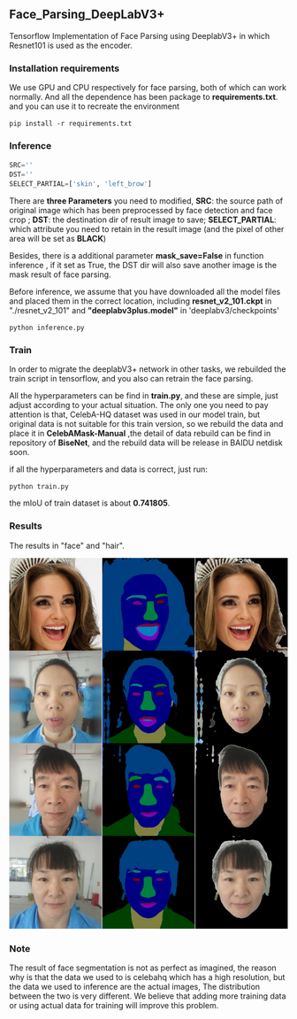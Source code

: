 ## Face_Parsing_DeepLabV3+

Tensorflow Implementation of Face Parsing using DeeplabV3+ in which  Resnet101 is used as the encoder.

### Installation requirements

We use GPU and CPU respectively for face parsing, both of which can work normally. And all the dependence has been package to **requirements.txt**. and you can use it to recreate the environment

```shell
pip install -r requirements.txt 
```

### Inference

```python
SRC=''
DST=''
SELECT_PARTIAL=['skin', 'left_brow']
```

There are **three Parameters** you need to modified, **SRC**: the source path of original image which has been preprocessed by face detection and face crop ; **DST**: the destination dir of result image to save; **SELECT_PARTIAL**: which attribute you need to retain  in the result image (and the pixel of other area will be set as **BLACK**)

Besides, there is a additional parameter **mask_save=False** in function inference , if it set as True, the DST dir will also save another image is the mask result of face parsing. 

Before inference, we assume that you have downloaded all the model files and placed them in the correct location, including **resnet_v2_101.ckpt** in "./resnet_v2_101" and **"deeplabv3plus.model"** in 'deeplabv3/checkpoints'

```shell
python inference.py
```

### Train

In order to migrate the deeplabV3+ network in other tasks, we rebuilded the train script in tensorflow, and you also can retrain the face parsing.

All the hyperparameters can be find in **train.py**, and these are simple, just adjust according to your actual situation. The only one you need to pay attention is that, CelebA-HQ dataset was used  in our model train, but original data is not suitable for this train version, so we rebuild the data and place it in **CelebAMask-Manual** ,the detail of data rebuild can be find in repository of **BiseNet**, and the rebuild data will be release in BAIDU netdisk soon.

if all the hyperparameters and data is correct, just run:

```shell
python train.py
```

the mIoU of train dataset is about **0.741805**.

### Results

The results in "face" and "hair".

![](./assert/figure.png)

### Note

The result of face segmentation is not as perfect as imagined, the reason why  is that the data we used to is celebahq which has a high resolution, but the data we used to inference are the actual images,  The distribution between the two is very different. We believe that adding more training data or using actual data for training will improve this problem.